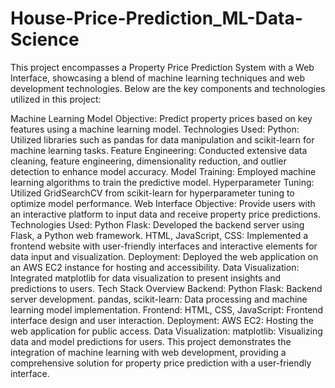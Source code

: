 # House-Price-Prediction_ML-Data-Science

This project encompasses a Property Price Prediction System with a Web Interface, showcasing a blend of machine learning techniques and web development technologies. Below are the key components and technologies utilized in this project:

Machine Learning Model
Objective: Predict property prices based on key features using a machine learning model.
Technologies Used:
Python: Utilized libraries such as pandas for data manipulation and scikit-learn for machine learning tasks.
Feature Engineering: Conducted extensive data cleaning, feature engineering, dimensionality reduction, and outlier detection to enhance model accuracy.
Model Training: Employed machine learning algorithms to train the predictive model.
Hyperparameter Tuning: Utilized GridSearchCV from scikit-learn for hyperparameter tuning to optimize model performance.
Web Interface
Objective: Provide users with an interactive platform to input data and receive property price predictions.
Technologies Used:
Python Flask: Developed the backend server using Flask, a Python web framework.
HTML, JavaScript, CSS: Implemented a frontend website with user-friendly interfaces and interactive elements for data input and visualization.
Deployment: Deployed the web application on an AWS EC2 instance for hosting and accessibility.
Data Visualization: Integrated matplotlib for data visualization to present insights and predictions to users.
Tech Stack Overview
Backend:
Python Flask: Backend server development.
pandas, scikit-learn: Data processing and machine learning model implementation.
Frontend:
HTML, CSS, JavaScript: Frontend interface design and user interaction.
Deployment:
AWS EC2: Hosting the web application for public access.
Data Visualization:
matplotlib: Visualizing data and model predictions for users.
This project demonstrates the integration of machine learning with web development, providing a comprehensive solution for property price prediction with a user-friendly interface.
